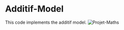 # Additif-Model
This code implements the additif model.
![Projet-Maths](https://github.com/MehdiBC3/Additif-Model/assets/156785256/3faeecac-ae3c-4672-839a-dd3cc6b6cbcf)
